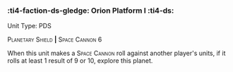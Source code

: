 ### :ti4-faction-ds-gledge: **Orion Platform I** :ti4-ds:

Unit Type: PDS 

<span style="font-variant:small-caps;">Planetary Shield</span> __|__ <span style="font-variant:small-caps;">Space Cannon</span> 6

When this unit makes a <span style="font-variant:small-caps;">Space Cannon</span> roll against another player's units, if it rolls at least 1 result of 9 or 10, explore this planet.